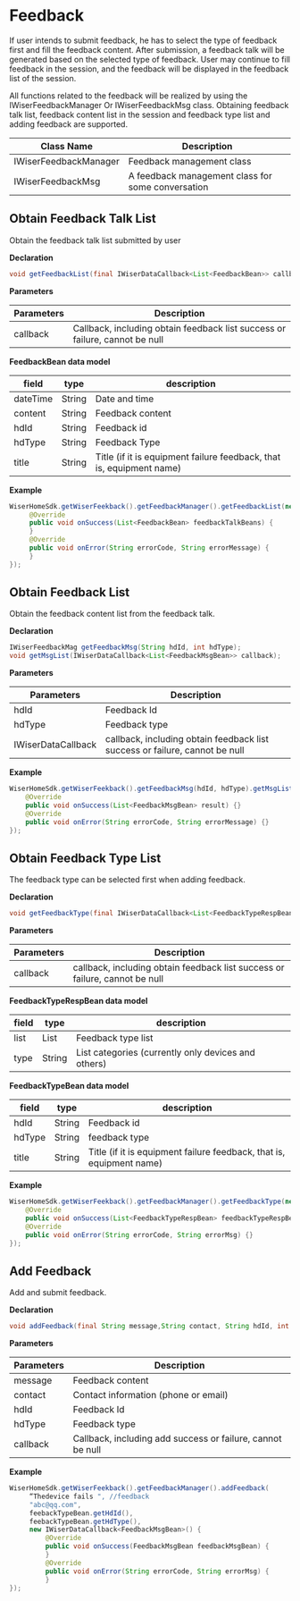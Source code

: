 # Feedback

If user intends to submit feedback, he has to select the type of feedback first and fill the feedback content. After submission, a feedback talk will be generated based on the selected type of feedback. User may continue to fill feedback in the session, and the feedback will be displayed in the feedback list of the session.

All functions related to the feedback will be realized by using the IWiserFeedbackManager Or IWiserFeedbackMsg class. Obtaining feedback talk list, feedback content list in the session and feedback type list and adding feedback are supported.

|Class Name |         Description |
|----|----|
| IWiserFeedbackManager | Feedback management class|
| IWiserFeedbackMsg | A feedback management class for some conversation |

## Obtain Feedback Talk List

Obtain the feedback talk list submitted by user

**Declaration**

```java
void getFeedbackList(final IWiserDataCallback<List<FeedbackBean>> callback);
```

**Parameters**

| Parameters | Description                                              |
| ---- | ---- |
| callback  | Callback, including obtain feedback list success or failure, cannot be null |

**FeedbackBean data model**

| field | type  | description                                              |
| ---- | ---- | ---- |
| dateTime | String | Date and time                                            |
| content | String | Feedback content                                         |
| hdId | String | Feedback id                                              |
| hdType  | String | Feedback Type                                            |
| title | String | Title (if it is equipment failure feedback, that is, equipment name) |

**Example**

```java
WiserHomeSdk.getWiserFeekback().getFeedbackManager().getFeedbackList(new IWiserDataCallback<List<FeedbackBean>>() {
     @Override
     public void onSuccess(List<FeedbackBean> feedbackTalkBeans) {
     }
     @Override
     public void onError(String errorCode, String errorMessage) {
     }
}); 
```
## Obtain Feedback List

Obtain the feedback content list from the feedback talk. 

**Declaration**

```java
IWiserFeedbackMag getFeedbackMsg(String hdId, int hdType);
void getMsgList(IWiserDataCallback<List<FeedbackMsgBean>> callback);
```

**Parameters**

| Parameters    | Description                                              |
| ---- | ---- |
| hdId          | Feedback Id                                              |
| hdType        | Feedback type                                            |
| IWiserDataCallback | callback, including obtain feedback list success or failure, cannot be null |

**Example**

```java
WiserHomeSdk.getWiserFeekback().getFeedbackMsg(hdId, hdType).getMsgList(new IWiserDataCallback<List<FeedbackMsgBean>>() {
    @Override
    public void onSuccess(List<FeedbackMsgBean> result) {}
    @Override
    public void onError(String errorCode, String errorMessage) {}
});
```

## Obtain Feedback Type List

The feedback type can be selected first when adding feedback.

**Declaration**

```java
void getFeedbackType(final IWiserDataCallback<List<FeedbackTypeRespBean>> callback);
```

**Parameters**

| Parameters | Description                                              |
| ---- | ---- |
| callback  | callback, including obtain feedback list success or failure, cannot be null |

**FeedbackTypeRespBean data model**

| field | type               | description                                     |
| ---- | ---- | ---- |
| list | List<FeedbackTypeBean> | Feedback type list                              |
| type | String             | List categories (currently only devices and others) |

**FeedbackTypeBean data model**

| field | type  | description                                              |
| ---- | ---- | ---- |
| hdId  | String | Feedback id                                              |
| hdType | String | feedback type                                            |
| title | String | Title (if it is equipment failure feedback, that is, equipment name) |

**Example**

```java
WiserHomeSdk.getWiserFeekback().getFeedbackManager().getFeedbackType(new IWiserDataCallback<List<FeedbackTypeRespBean>>() {
    @Override
    public void onSuccess(List<FeedbackTypeRespBean> feedbackTypeRespBeans) {}
    @Override
    public void onError(String errorCode, String errorMsg) {}
});
```

## Add Feedback

Add and submit feedback.

**Declaration**

```java
void addFeedback(final String message,String contact, String hdId, int hdType, final IWiserDataCallback<FeedbackMsgBean> callback);
```

**Parameters**

| Parameters | Description                                            |
| ---- | ---- |
| message | Feedback content                                       |
| contact | Contact information (phone or email)                   |
| hdId   | Feedback Id                                            |
| hdType | Feedback type                                          |
| callback  | Callback, including add success or failure, cannot be null |

**Example**

```java
WiserHomeSdk.getWiserFeekback().getFeedbackManager().addFeedback(
     “Thedevice fails ", //feedback
     "abc@qq.com",
     feebackTypeBean.getHdId(), 
     feebackTypeBean.getHdType(), 
     new IWiserDataCallback<FeedbackMsgBean>() {
         @Override
         public void onSuccess(FeedbackMsgBean feedbackMsgBean) {
         }
         @Override
         public void onError(String errorCode, String errorMsg) {
         }
});
```